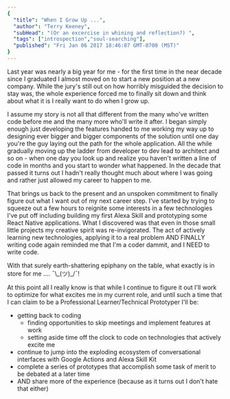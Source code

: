 ```yaml
---
{
  "title": "When I Grow Up ...",
  "author": "Terry Keeney",
  "subHead": "(Or an excercise in whining and reflection?) ",
  "tags": ["introspection","soul-searching"],
  "published": "Fri Jan 06 2017 18:46:07 GMT-0700 (MST)"
}
---
```


Last year was nearly a big year for me - for the first time in the near decade since I graduated I almost moved on to start a new position at a new company.  While the jury's still out on how horribly misguided the decision to stay was, the whole experience forced me to finally sit down and think about what it is I really want to do when I grow up.

I assume my story is not all that different from the many who've written code before me and the many more who'll write it after. I began simply enough just developing the features handed to me working my way up to designing ever bigger and bigger components of the solution until one day you're the guy laying out the path for the whole application.  All the while gradually moving up the ladder from developer to dev lead to architect and so on - when one day you look up and realize you haven't written a line of code in months and you start to wonder what happened.  In the decade that passed it turns out I hadn't really thought much about where I was going and rather just allowed my career to happen to me.

That brings us back to the present and an unspoken commitment to finally figure out what I want out of my next career step.  I've started by trying to squeeze out a few hours to reignite some interests in a few technologies I've put off including building my first Alexa Skill and prototyping some React Native applications.  What I discovered was that even in those small little projects my creative spirit was re-invigorated.  The act of actively learning new technologies, applying it to a real problem AND FINALLY writing code again reminded me that I'm a coder dammit, and I NEED to write code.

With that surely earth-shattering epiphany on the table, what exactly is in store for me .... ¯\\\_(ツ)\_/¯!

At this point all I really know is that while I continue to figure it out I'll work to optimize for what excites me in my current role, and until such a time that I can claim to be a Professional Learner/Technical Prototyper I'll be:

* getting back to coding
	* finding opportunities to skip meetings and implement features at work
	* setting aside time off the clock to code on technologies that actively excite me
* continue to jump into the exploding ecosystem of conversational interfaces with Google Actions and Alexa Skill Kit
* complete a series of prototypes that accomplish some task of merit to be debated at a later time
* AND share more of the experience (because as it turns out I don't hate that either)
